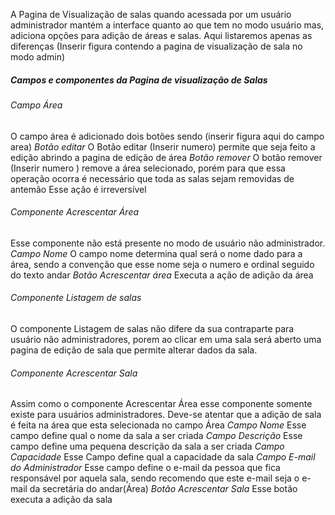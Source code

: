 A Pagina de Visualização de salas quando acessada por um usuário administrador mantém a interface quanto ao que tem no modo usuário mas, adiciona opções para adição de áreas e salas. 
Aqui listaremos apenas as diferenças
(Inserir figura contendo a pagina de visualização de sala no modo admin)
##### Campos e componentes da Pagina de visualização de Salas

###### Campo Área
O campo área é adicionado dois botões sendo 
(inserir figura aqui do campo area)
*Botão editar*
O Botão editar (Inserir numero) permite que seja feito a edição abrindo a pagina de edição de área
*Botão remover*
O botão remover (Inserir numero ) remove a área selecionado, porém para que essa operação ocorra é necessário que toda as salas sejam removidas de antemão
Esse ação é irreversível

###### Componente Acrescentar Área
Esse componente não está presente no modo de usuário não administrador. 
*Campo Nome*
O campo nome determina qual será o nome dado para a área, sendo a convenção que esse nome seja o numero e ordinal seguido do texto andar
*Botão Acrescentar área*
Executa a ação de adição da área



###### Componente Listagem de salas
O componente Listagem de salas não difere  da sua contraparte para usuário não administradores, porem ao clicar em uma sala será aberto uma pagina de edição de sala que permite alterar dados da sala.


###### Componente Acrescentar Sala
Assim como o componente Acrescentar Área esse componente somente existe para usuários administradores.
Deve-se atentar que a adição de sala é feita na área que esta selecionada no campo Área
*Campo Nome*
Esse campo define qual o nome da sala a ser criada
*Campo Descrição*
Esse campo define uma pequena descrição da sala a ser criada
*Campo Capacidade*
Esse Campo define qual a capacidade da sala
*Campo E-mail  do Administrador*
Esse campo define o e-mail da pessoa que fica responsável por aquela sala, sendo recomendo que este e-mail seja o e-mail da secretária do andar(Área)
*Botão Acrescentar Sala*
Esse botão executa a adição da sala





